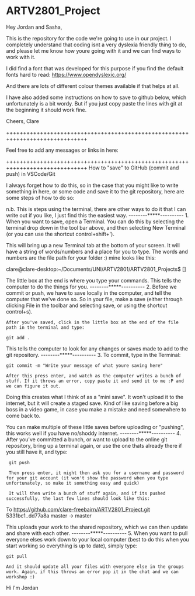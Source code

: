 # ARTV2801_Project

Hey Jordan and Sasha,

This is the repository for the code we're going to use in our project. I completely understand that coding isnt a very dyslexia friendly thing to do, and please let me know how youre going with it and we can find ways to work with it. 

I did find a font that was developed for this purpose if you find the default fonts hard to read:
https://www.opendyslexic.org/

And there are lots of different colour themes available if that helps at all.

I have also added some instructions on how to save to github below, which unfortunately is a bit wordy. But if you just copy paste the lines with git at the beginning it should work fine. 

Cheers, Clare 

++++++++++++++++++++++++++++++++++++++++++++++++++++++++++++++++++++++++++++++

Feel free to add any messages or links in here:




++++++++++++++++++++++++++++++++++++++++++++++++++++++++++++++++++++++++++++++
How to "save" to GitHub (commit and push) in VSCode/Git

I always forget how to do this, so in the case that you might like to write something in here, or some code and save it to the git repository, here are some steps of how to do so:

n.b. This is steps using the terminal, there are other ways to do it that I can write out if you like, I just find this the easiest way.
                            --------*****----------
    1. When you want to save, open a Terminal. You can do this by selecting the terminal drop down in the tool bar above, and then selecting New Terminal (or you can use the shortcut control+shift+'). 

This will bring up a new Terminal tab at the bottom of your screen. It will have a string of words/numbers and a place for you to type. The words and numbers are the file path for your folder :) mine looks like this:

clare@clare-desktop:~/Documents/UNI/ARTV2801/ARTV2801_Projects$ []

The little box at the end is where you type your commands. This tells the computer to do the things for you.
                            --------*****----------
    2. Before we commit or push, we have to save locally in the computer, and tell the computer that we've done so. So in your file, make a save (either through clicking File in the toolbar and selecting save, or using the shortcut control+s).

    After you've saved, click in the little box at the end of the file path in the terminal and type:

    git add .  

This tells the computer to look for any changes or saves made to add to the git repository.
                            --------*****----------
    3. To commit, type in the Terminal: 
    
    git commit -m "Write your message of what youre saving here"

    After this press enter, and watch as the computer writes a bunch of stuff. If it throws an error, copy paste it and send it to me :P and we can figure it out.

Doing this creates what I think of as a "mini save". It won't upload it to the internet, but it will create a staged save. Kind of like saving before a big boss in a video game, in case you make a mistake and need somewhere to come back to. 

You can make multiple of these little saves before uploading or "pushing", this works well if you have no/shoddy internet.
                            --------*****----------
     4. After you've committed a bunch, or want to upload to the online git repository, bring up a terminal again, or use the one thats already there if you still have it, and type:

     git push

     Then press enter, it might then ask you for a username and password for your git account (it won't show the password when you type unfortunately, so make it something easy and quick)

     It will then write a bunch of stuff again, and if its pushed successfully, the last few lines should look like this:

To https://github.com/clare-freebairn/ARTV2801_Project.git
5331bc1..dd77a8a  master -> master

This uploads your work to the shared repository, which we can then update and share with each other. 
                            --------*****----------
    5. When you want to pull everyone elses work down to your local computer (best to do this when you start working so everything is up to date), simply type:

    git pull

    And it should update all your files with everyone else in the groups work. Again, if this throws an error pop it in the chat and we can workshop :)
    

Hi I'm Jordan 